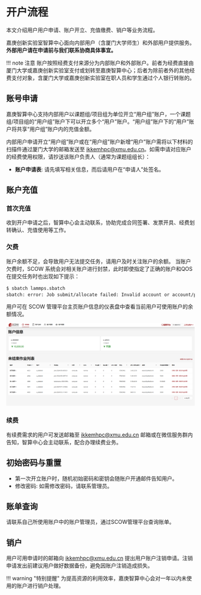 # 开户流程

本文介绍用户用户申请、账户开立、充值缴费、销户等业务流程。

嘉庚创新实验室智算中心面向内部用户（含厦门大学师生）和外部用户提供服务。**外部用户请在申请前与我们联系协商具体事宜。**

!!! note 注意
	账户按照经费支付来源分为内部账户和外部账户。前者为经费直接由厦门大学或嘉庚创新实验室支付或划转至嘉庚智算中心；后者为除前者外的其他经费支付对象，含厦门大学或嘉庚创新实验室在职人员和学生通过个人银行转账的。

## 账号申请

嘉庚智算中心支持内部用户以课题组/项目组为单位开立“用户组”账户，一个课题组/项目组的“用户组”账户下可以开立多个“用户”账户。“用户组”账户下的“用户”账户将共享“用户组”账户内的充值金额。

内部用户申请开立“用户组”账户或在“用户组”账户新增“用户”账户需将以下材料的扫描件通过厦门大学的邮箱发送至 [ikkemhpc@xmu.edu.cn](mailto:ikkemhpc@xmu.edu.cn)。如需申请对应账户的经费使用权限，请抄送该账户负责人（通常为课题组组长）：

- **账户申请表**: 请先填写相关信息，而后请用户在“申请人”处签名。

## 账户充值

### 首次充值

收到开户申请之后，智算中心会主动联系，协助完成合同签署、发票开具、经费划转确认、充值使用等工作。

### 欠费

账户余额不足，会导致用户无法提交任务，请用户及时关注账户的余额。
当账户欠费时，SCOW 系统会对相关账户进行封禁，此时即使指定了正确的账户和QOS在提交任务时也出现如下提示：

```bash
$ sbatch lammps.sbatch
sbatch: error: Job submit/allocate failed: Invalid account or account/partition combination specified
```

用户可在 SCOW 管理平台主页账户信息的仪表盘中查看当前用户可使用账户的余额情况。

![余额情况](../images/scow/image17.png)

### 续费

有续费需求的用户可发送邮箱至 [ikkemhpc@xmu.edu.cn](mailto:ikkemhpc@xmu.edu.cn) 邮箱或在微信服务群内告知，智算中心会主动联系，配合办理续费业务。

## 初始密码与重置

- 第一次开立账户时，随机初始密码和密钥会随账户开通邮件告知用户。
- 修改密码: 如需修改密码，请联系管理员。

## 账单查询

请联系自己所使用账户中的账户管理员，通过SCOW管理平台查询账单。

## 销户

用户可用申请时的邮箱向 [ikkemhpc@xmu.edu.cn](mailto:ikkemhpc@xmu.edu.cn) 提出用户账户注销申请。注销申请发出前建议用户做好数据备份，避免因账户注销造成损失。

!!! warning "特别提醒"
    为提高资源的利用效率，嘉庚智算中心会对一年以内未使用的账户进行销户处理。
